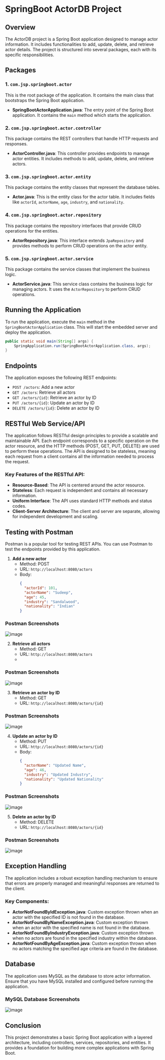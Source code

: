 # SpringBoot ActorDB Project

## Overview
The ActorDB project is a Spring Boot application designed to manage actor information. It includes functionalities to add, update, delete, and retrieve actor details. The project is structured into several packages, each with its specific responsibilities.

## Packages

### 1. `com.jsp.springboot.actor`
This is the root package of the application. It contains the main class that bootstraps the Spring Boot application.

- **SpringBootActorApplication.java**: The entry point of the Spring Boot application. It contains the `main` method which starts the application.

### 2. `com.jsp.springboot.actor.controller`
This package contains the REST controllers that handle HTTP requests and responses.

- **ActorController.java**: This controller provides endpoints to manage actor entities. It includes methods to add, update, delete, and retrieve actors.

### 3. `com.jsp.springboot.actor.entity`
This package contains the entity classes that represent the database tables.

- **Actor.java**: This is the entity class for the actor table. It includes fields like `actorId`, `actorName`, `age`, `industry`, and `nationality`.

### 4. `com.jsp.springboot.actor.repository`
This package contains the repository interfaces that provide CRUD operations for the entities.

- **ActorRepository.java**: This interface extends `JpaRepository` and provides methods to perform CRUD operations on the actor entity.

### 5. `com.jsp.springboot.actor.service`
This package contains the service classes that implement the business logic.

- **ActorService.java**: This service class contains the business logic for managing actors. It uses the `ActorRepository` to perform CRUD operations.

## Running the Application
To run the application, execute the `main` method in the `SpringBootActorApplication` class. This will start the embedded server and deploy the application.

```java
public static void main(String[] args) {
    SpringApplication.run(SpringBootActorApplication.class, args);
}
```

## Endpoints
The application exposes the following REST endpoints:

- `POST /actors`: Add a new actor
- `GET /actors`: Retrieve all actors
- `GET /actors/{id}`: Retrieve an actor by ID
- `PUT /actors/{id}`: Update an actor by ID
- `DELETE /actors/{id}`: Delete an actor by ID

## RESTful Web Service/API
The application follows RESTful design principles to provide a scalable and maintainable API. Each endpoint corresponds to a specific operation on the actor resource, and the HTTP methods (POST, GET, PUT, DELETE) are used to perform these operations. The API is designed to be stateless, meaning each request from a client contains all the information needed to process the request.

### Key Features of the RESTful API:
- **Resource-Based**: The API is centered around the actor resource.
- **Stateless**: Each request is independent and contains all necessary information.
- **Uniform Interface**: The API uses standard HTTP methods and status codes.
- **Client-Server Architecture**: The client and server are separate, allowing for independent development and scaling.

## Testing with Postman
Postman is a popular tool for testing REST APIs. You can use Postman to test the endpoints provided by this application.

1. **Add a new actor**
   - Method: POST
   - URL: `http://localhost:8080/actors`
   - Body: 
     ```json
     {
       "actorId": 101,
       "actorName": "Sudeep",
       "age": 45,
       "industry": "Sandalwood",
       "nationality": "Indian"
     }
     ```
### Postman Screenshots
![image](https://github.com/user-attachments/assets/e7744c39-f54e-4d29-bce1-a56c5e521521)


2. **Retrieve all actors**
   - Method: GET
   - URL: `http://localhost:8080/actors`
   - 
  ### Postman Screenshots
![image](https://github.com/user-attachments/assets/ce792d79-9e35-4c96-8a67-b0cca1987a9a)


3. **Retrieve an actor by ID**
   - Method: GET
   - URL: `http://localhost:8080/actors/{id}`

### Postman Screenshots
![image](https://github.com/user-attachments/assets/a36d26ef-bb1f-4f86-873c-1a18ecd61c50)



4. **Update an actor by ID**
   - Method: PUT
   - URL: `http://localhost:8080/actors/{id}`
   - Body: 
     ```json
     {
       "actorName": "Updated Name",
       "age": 46,
       "industry": "Updated Industry",
       "nationality": "Updated Nationality"
     }
     ```
### Postman Screenshots
![image](https://github.com/user-attachments/assets/581f8998-c575-46b1-9638-5183da40b5b1)



5. **Delete an actor by ID**
   - Method: DELETE
   - URL: `http://localhost:8080/actors/{id}`
  
### Postman Screenshots
![image](https://github.com/user-attachments/assets/c034bb7f-dc1c-4d2c-90df-45b7c4ffc1cc)

## Exception Handling
The application includes a robust exception handling mechanism to ensure that errors are properly managed and meaningful responses are returned to the client.

### Key Components:
- **ActorNotFoundByIdException.java**: Custom exception thrown when an actor with the specified ID is not found in the database.
- **ActorNotFoundByNameException.java**: Custom exception thrown when an actor with the specified name is not found in the database.
- **ActorNotFoundByIndustryException.java**: Custom exception thrown when no actors are found in the specified industry within the database.
- **ActorNotFoundByAgeException.java**: Custom exception thrown when no actors matching the specified age criteria are found in the database.

## Database
The application uses MySQL as the database to store actor information. Ensure that you have MySQL installed and configured before running the application.

### MySQL Database Screenshots
![image](https://github.com/user-attachments/assets/e7b0f86c-90e5-4151-b089-e9f4fe81cb04)


## Conclusion
This project demonstrates a basic Spring Boot application with a layered architecture, including controllers, services, repositories, and entities. It provides a foundation for building more complex applications with Spring Boot.
